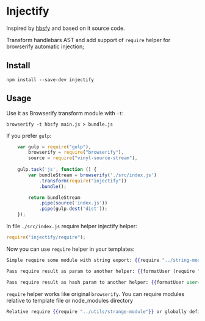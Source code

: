 Injectify
=========

Inspired by [hbsfy](https://github.com/epeli/node-hbsfy) and based on it source code.

Transform handlebars AST and add support of `require` helper for browserify automatic injection;


Install
-------

```
npm install --save-dev injectify
```


Usage
-----

Use it as Browserify transform module with `-t`:

```
browserify -t hbsfy main.js > bundle.js
```

If you prefer `gulp`:

```js
    var gulp = require("gulp"),
        browserify = require("browserify"),
        source = require("vinyl-source-stream"),
        
    gulp.task('js', function () {
        var bundleStream = browserify('./src/index.js')
            .transform(require("injectify"))
            .bundle();

        return bundleStream
            .pipe(source('index.js'))
            .pipe(gulp.dest('dist'));
    });
```

In file `./src/index.js` require helper injectify helper:

```js
require("injectify/require");
```

Now you can use `require` helper in your templates:

```handlebars
Simple require some module with string export: {{require "../string-module"}}

Pass require result as param to another helper: {{formatUser (require "../user-module")}}

Pass require result as hash param to another helper: {{formatUser user=(require "../user-module")}}
```

`require` helper works like original `browserify`. You can require modules relative to template file or
node_modules directory


```handlebars
Relative require {{require "../utils/strange-module"}} or globally defined {{require "my-utils"}}
```
